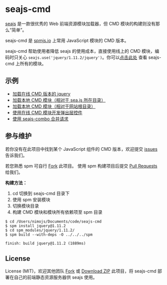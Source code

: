 seajs-cmd
=========
[seajs](http://seajs.org/) 是一款很优秀的 Web 前端资源模块加载器，但 CMD 模块的构建则没有那么“简单”。

seajs-cmd 是 [spmjs.io](http://spmjs.io/) 上常用 JavaScript 模块的 CMD 版本。

seajs-cmd 帮助使用者降低 seajs 的使用成本，直接使用线上的 CMD 模块，编码时只关心 `seajs.use('jquery/1.11.2/jquery')`。你可以[点击此处](https://github.com/nimojs/seajs-cmd/tree/gh-pages/cmd) 查看 seajs-cmd 上所有的模块。

示例
----
- [加载在线 CMD 版本的 jquery](http://cmd.nimojs.com/examples/jquery.html)
- [加载本地 CMD 模块（相对于 sea.js 所在目录）](http://cmd.nimojs.com/examples/local-relative.html)
- [加载本地 CMD 模块（相对于网站根目录）](http://cmd.nimojs.com/examples/local-absolute.html)
- [使用在线 CMD 模块开发弹出层控件](http://cmd.nimojs.com/examples/arale-dialog.html)
- [使用 seajs-combo 合并请求](http://cmd.nimojs.com/examples/arale-dialog-combo.html)

参与维护
-------
若你没有在此项目中找到某个 JavaScript 组件的 CMD 版本，欢迎提交 [issues](https://github.com/nimojs/rain/issues) 告诉我们。

若您熟悉 spm 可自行 [Fork](https://github.com/nimojs/seajs-cmd/fork) 此项目。
使用 spm 构建项目后提交 [Pull Requests](https://github.com/nimojs/rain/pulls) 给我们。

**构建方法：**

1. cd 切换到 seajs-cmd 目录下
2. 使用 spm 安装模块
3. 切换模块目录
4. 构建 CMD 模块和模块所有依赖项至 spm 目录

```
$ cd /Users/nimojs/Documents/code/seajs-cmd
$ spm install jquery@1.11.2
$ cd spm_modules/jquery/1.11.2/
$ spm build --with-deps -O ../../../spm

finish: build jquery@1.11.2 (1889ms)
```

License
-------
License (MIT)，欢迎其他团队 [Fork](https://github.com/nimojs/seajs-cmd/fork) 或 [Download ZIP](https://github.com/nimojs/seajs-cmd/archive/master.zip) 此项目，将 seajs-cmd 部署在自己的前端静态资源服务器供 seajs 使用。